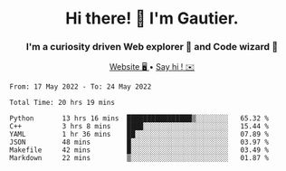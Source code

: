 <h1 align="center">Hi there! 👋 I'm Gautier.</h1>
<h3 align="center">I'm a curiosity driven Web explorer 🚀 and Code wizard 🧙</h3>

<p align="center">
  <a href="http://xisabla.pro">Website 🖥️ </a> •
  <a href="mailto:xisabla.dev@gmail.com">Say hi ! ✉️</a>
</p>

<!--START_SECTION:waka-->

```text
From: 17 May 2022 - To: 24 May 2022

Total Time: 20 hrs 19 mins

Python       13 hrs 16 mins  ████████████████▒░░░░░░░░   65.32 %
C++          3 hrs 8 mins    ████░░░░░░░░░░░░░░░░░░░░░   15.44 %
YAML         1 hr 36 mins    ██░░░░░░░░░░░░░░░░░░░░░░░   07.89 %
JSON         48 mins         █░░░░░░░░░░░░░░░░░░░░░░░░   03.97 %
Makefile     42 mins         █░░░░░░░░░░░░░░░░░░░░░░░░   03.49 %
Markdown     22 mins         ▒░░░░░░░░░░░░░░░░░░░░░░░░   01.87 %
```

<!--END_SECTION:waka-->
